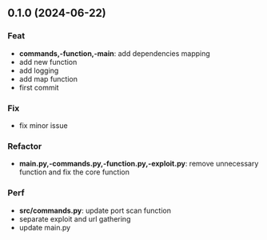 ## 0.1.0 (2024-06-22)

### Feat

- **commands,-function,-main**: add dependencies mapping
- add new function
- add logging
- add map function
- first commit

### Fix

- fix minor issue

### Refactor

- **main.py,-commands.py,-function.py,-exploit.py**: remove unnecessary function and fix the core function

### Perf

- **src/commands.py**: update port scan function
- separate exploit and url gathering
- update main.py
